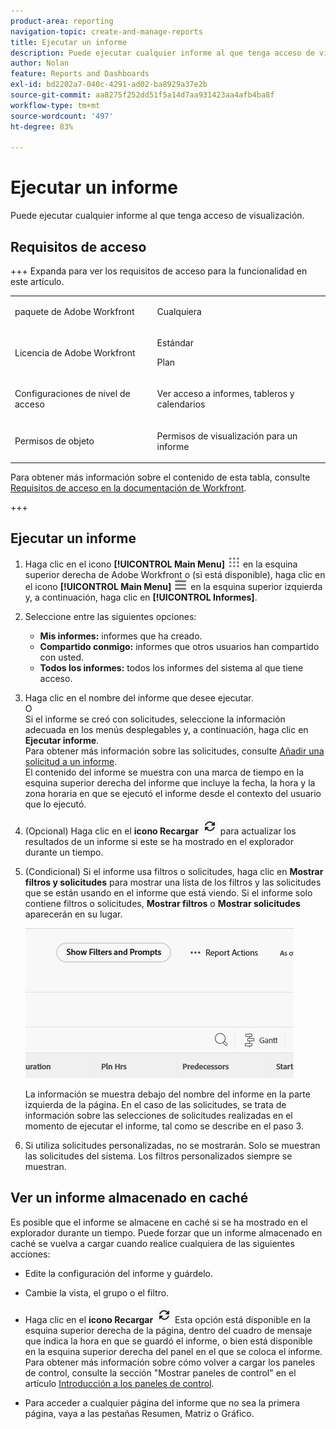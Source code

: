 ```yaml
---
product-area: reporting
navigation-topic: create-and-manage-reports
title: Ejecutar un informe
description: Puede ejecutar cualquier informe al que tenga acceso de visualización.
author: Nolan
feature: Reports and Dashboards
exl-id: bd2202a7-040c-4291-ad02-ba8929a37e2b
source-git-commit: aa8275f252dd51f5a14d7aa931423aa4afb4ba8f
workflow-type: tm+mt
source-wordcount: '497'
ht-degree: 83%

---
```



# Ejecutar un informe

Puede ejecutar cualquier informe al que tenga acceso de visualización.

<!-- Audited: 11/2024 -->

<!--
NOTE: ***Linked to Getting Started with Reporting.***This information is obsolete, because asynchronous timeline is not enabled for all customers (used to be included in the "Viewing a Cached Report" section): Some reports in Workfront can take a significant time to load. If your report takes longer than 30 seconds to load, your report is cached after it is finished loading, and a message is displayed in the upper-right corner of the page indicating that the report being viewed is a saved report from a specific time.

After a report is cached, it is available for the next 12 hours. Any user who runs the report (as described in "Running a Report") sees the cached report.)
-->

## Requisitos de acceso

+++ Expanda para ver los requisitos de acceso para la funcionalidad en este artículo. 

<table style="table-layout:auto"> 
 <col> 
 <col> 
 <tbody> 
  <tr> 
   <td role="rowheader">paquete de Adobe Workfront</td> 
   <td> <p>Cualquiera</p> </td> 
  </tr> 
  <tr> 
   <td role="rowheader">Licencia de Adobe Workfront</td> 
   <td> 
      <p>Estándar</p>
      <p>Plan</p>
   </td>
  </tr> 
  <tr> 
   <td role="rowheader">Configuraciones de nivel de acceso</td> 
   <td> <p>Ver acceso a informes, tableros y calendarios</p></td> 
  </tr> 
  <tr> 
   <td role="rowheader">Permisos de objeto</td> 
     <td> <p>Permisos de visualización para un informe</p></td> 
  </tr> 
 </tbody> 
</table>

Para obtener más información sobre el contenido de esta tabla, consulte [Requisitos de acceso en la documentación de Workfront](/help/quicksilver/administration-and-setup/add-users/access-levels-and-object-permissions/access-level-requirements-in-documentation.md).

+++

## Ejecutar un informe

1. Haga clic en el icono **[!UICONTROL Main Menu]** ![Menú principal](/help/_includes/assets/main-menu-icon.png) en la esquina superior derecha de Adobe Workfront o (si está disponible), haga clic en el icono **[!UICONTROL Main Menu]** ![Menú principal](/help/_includes/assets/main-menu-icon-left-nav.png) en la esquina superior izquierda y, a continuación, haga clic en **[!UICONTROL Informes]**.

1. Seleccione entre las siguientes opciones:

   * **Mis informes:** informes que ha creado.
   * **Compartido conmigo:** informes que otros usuarios han compartido con usted.
   * **Todos los informes:** todos los informes del sistema al que tiene acceso.

1. Haga clic en el nombre del informe que desee ejecutar.\
   O\
   Si el informe se creó con solicitudes, seleccione la información adecuada en los menús desplegables y, a continuación, haga clic en **Ejecutar informe**.\
   Para obtener más información sobre las solicitudes, consulte [Añadir una solicitud a un informe](../../../reports-and-dashboards/reports/creating-and-managing-reports/add-prompt-report.md).\
   El contenido del informe se muestra con una marca de tiempo en la esquina superior derecha del informe que incluye la fecha, la hora y la zona horaria en que se ejecutó el informe desde el contexto del usuario que lo ejecutó.

1. (Opcional) Haga clic en el **icono Recargar** ![Icono Recargar](assets/unshimmed-report-refresh-icon.png) para actualizar los resultados de un informe si este se ha mostrado en el explorador durante un tiempo.

1. (Condicional) Si el informe usa filtros o solicitudes, haga clic en **Mostrar filtros y solicitudes** para mostrar una lista de los filtros y las solicitudes que se están usando en el informe que está viendo. Si el informe solo contiene filtros o solicitudes, **Mostrar filtros** o **Mostrar solicitudes** aparecerán en su lugar.

   ![Mostrar filtros y solicitudes](assets/unshimmed-show-filters-and-prompts.png)

   La información se muestra debajo del nombre del informe en la parte izquierda de la página. En el caso de las solicitudes, se trata de información sobre las selecciones de solicitudes realizadas en el momento de ejecutar el informe, tal como se describe en el paso 3.

1. Si utiliza solicitudes personalizadas, no se mostrarán. Solo se muestran las solicitudes del sistema. Los filtros personalizados siempre se muestran.

## Ver un informe almacenado en caché

Es posible que el informe se almacene en caché si se ha mostrado en el explorador durante un tiempo. Puede forzar que un informe almacenado en caché se vuelva a cargar cuando realice cualquiera de las siguientes acciones:

* Edite la configuración del informe y guárdelo.
* Cambie la vista, el grupo o el filtro.
* Haga clic en el **icono Recargar** ![icono Recargar](assets/unshimmed-report-refresh-icon.png)
Esta opción está disponible en la esquina superior derecha de la página, dentro del cuadro de mensaje que indica la hora en que se guardó el informe, o bien está disponible en la esquina superior derecha del panel en el que se coloca el informe. Para obtener más información sobre cómo volver a cargar los paneles de control, consulte la sección &quot;Mostrar paneles de control&quot; en el artículo [Introducción a los paneles de control](../../../reports-and-dashboards/dashboards/understanding-dashboards/get-started-dashboards.md).

* Para acceder a cualquier página del informe que no sea la primera página, vaya a las pestañas Resumen, Matriz o Gráfico.

